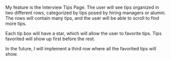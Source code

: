 My feature is the Interview Tips Page. The user will see tips organized in two different rows, categorized by tips posed by hiring managers or alumni. The rows will contain many tips, and the user will be able to scroll to find more tips. 

Each tip box will have a star, which will allow the user to favorite tips. Tips favorited will show up first before the rest.

In the future, I will implement a third row where all the favorited tips will show.
